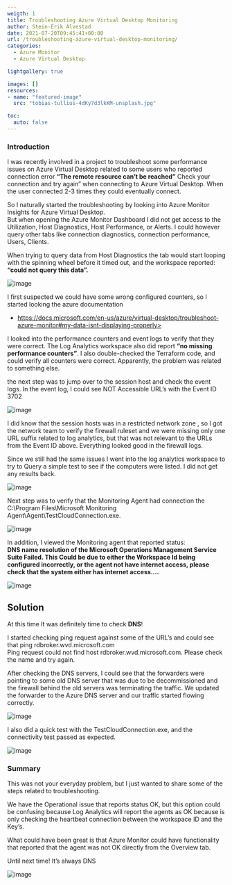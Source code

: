 ```yaml
---
weigth: 1
title: Troubleshooting Azure Virtual Desktop Monitoring
author: Stein-Erik Alvestad
date: 2021-07-20T09:45:41+00:00
url: /troubleshooting-azure-virtual-desktop-monitoring/
categories:
  - Azure Monitor
  - Azure Virtual Desktop

lightgallery: true

images: []
resources:
- name: "featured-image"
  src: "tobias-tullius-4dKy7d3lkKM-unsplash.jpg"

toc:
  auto: false
---
```



### Introduction

I was recently involved in a project to troubleshoot some performance issues on Azure Virtual Desktop related to some users who reported connection error **&#8220;The remote resource can&#8217;t be reached&#8221;** Check your connection and try again&#8221; when connecting to Azure Virtual Desktop. When the user connected 2-3 times they could eventually connect. 

So I naturally started the troubleshooting by looking into Azure Monitor Insights for Azure Virtual Desktop.  
But when opening the Azure Monitor Dashboard I did not get access to the Utilization, Host Diagnostics, Host Performance, or Alerts. I could however query other tabs like connection diagnostics, connection performance, Users, Clients. 

When trying to query data from Host Diagnostics the tab would start looping with the spinning wheel before it timed out, and the workspace reported: **&#8220;could not query this data&#8221;.** 

![image](/wp-content/uploads/2021/07/azure-monitor-take-it-for-a-spin-1024x324.png
)

I first suspected we could have some wrong configured counters, so I started looking the azure documentation

* https://docs.microsoft.com/en-us/azure/virtual-desktop/troubleshoot-azure-monitor#my-data-isnt-displaying-properly>

I looked into the performance counters and event logs to verify that they were correct. The Log Analytics workspace also did report **&#8220;no missing performance counters&#8221;**. I also double-checked the Terraform code, and could verify all counters were correct. Apparently, the problem was related to something else. 

the next step was to jump over to the session host and check the event logs. In the event log, I could see NOT Accessible URL&#8217;s with the Event ID 3702

![image](/wp-content/uploads/2021/07/image.png)

I did know that the session hosts was in a restricted network zone , so I got the network team to verify the firewall ruleset and we were missing only one URL suffix related to log analytics, but that was not relevant to the URLs from the Event ID above. Everything looked good in the firewall logs. 

Since we still had the same issues I went into the log analytics workspace to try to Query a simple test to see if the computers were listed. I did not get any results back.

![image](/wp-content/uploads/2021/07/image-1-1024x332.png)


Next step was to verify that the Monitoring Agent had connection the C:\Program Files\Microsoft Monitoring Agent\Agent\TestCloudConnection.exe.

![image](/wp-content/uploads/2021/07/TestCloudConnection-1-1024x280.png)

In addition, I viewed the Monitoring agent that reported status:  
**DNS name resolution of the Microsoft Operations Management Service Suite Failed. This Could be due to either the Workspace Id being configured incorrectly, or the agent not have internet access, please check that the system either has internet access&#8230;.**

![image](/wp-content/uploads/2021/07/Agent_error-1024x166.png)

## Solution

At this time It was definitely time to check **DNS**! 

I started checking ping request against some of the URL&#8217;s and could see that ping rdbroker.wvd.microsoft.com  
Ping request could not find host rdbroker.wvd.microsoft.com. Please check the name and try again.

After checking the DNS servers, I could see that the forwarders were pointing to some old DNS server that was due to be decommissioned and the firewall behind the old servers was terminating the traffic. We updated the forwarder to the Azure DNS server and our traffic started flowing correctly.

![image](/wp-content/uploads/2021/07/DNS_forwarder_to_azuredns-1.png)

I also did a quick test with the TestCloudConnection.exe, and the connectivity test passed as expected. 

![image](/wp-content/uploads/2021/07/image-2.png)

### Summary

This was not your everyday problem, but I just wanted to share some of the steps related to troubleshooting.

We have the Operational issue that reports status OK, but this option could be confusing because Log Analytics will report the agents as OK because is only checking the heartbeat connection between the workspace ID and the Key&#8217;s. 

What could have been great is that Azure Monitor could have functionality that reported that the agent was not OK directly from the Overview tab. 

Until next time! It&#8217;s always DNS

![image](/wp-content/uploads/2021/07/always_DNS.jpg)
